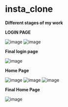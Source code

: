 # insta_clone
**Different stages of my work**

**LOGIN PAGE**


![image](https://github.com/upadhyayravi023/insta_clone/assets/158585103/6c687860-af54-4b1f-827c-ce0b3ebd70f4)
![image](https://github.com/upadhyayravi023/insta_clone/assets/158585103/efa1185f-477f-4e03-91b1-1de1dfb0f2ad)

**Final login page**

![image](https://github.com/upadhyayravi023/insta_clone/assets/158585103/ddcfc62f-449f-4b47-a232-033d65134ff7)

**Home Page**

![image](https://github.com/upadhyayravi023/insta_clone/assets/158585103/71789af3-4b9a-46b6-808a-99a5b7ea03e3)
![image](https://github.com/upadhyayravi023/insta_clone/assets/158585103/7d9a304f-622d-4435-ac0b-d5ba45561229)
![image](https://github.com/upadhyayravi023/insta_clone/assets/158585103/64960e22-9bc9-4c63-89bf-0f04fbf865c6)

**Final Home Page**

![image](https://github.com/upadhyayravi023/insta_clone/assets/158585103/caa5695d-3b3a-402c-a138-e9026f0cda47)




